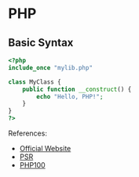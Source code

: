 # PHP

## Basic Syntax

```php
<?php
include_once "mylib.php"

class MyClass {
    public function __construct() {
        echo "Hello, PHP!";
    }
}
?>
```


References:

* [Official Website](http://php.net)
* [PSR](http://www.php-fig.org/)
* [PHP100](http://www.php100.com/)

